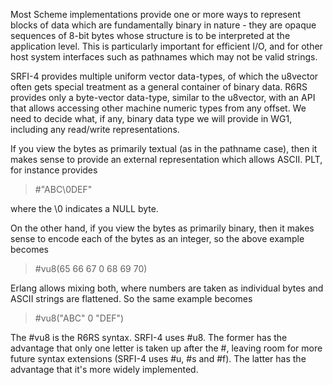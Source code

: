 Most Scheme implementations provide one or more
ways to represent blocks of data which are fundamentally
binary in nature - they are opaque sequences of 8-bit
bytes whose structure is to be interpreted at the
application level.  This is particularly important
for efficient I/O, and for other host system interfaces
such as pathnames which may not be valid strings.

SRFI-4 provides multiple uniform vector data-types, of
which the u8vector often gets special treatment as a
general container of binary data.  R6RS provides only
a byte-vector data-type, similar to the u8vector, with
an API that allows accessing other machine numeric types
from any offset.  We need to decide what, if any, binary
data type we will provide in WG1, including any read/write
representations.

If you view the bytes as primarily textual (as in the
pathname case), then it makes sense to provide an
external representation which allows ASCII.  PLT, for
instance provides

> #"ABC\0DEF"

where the \0 indicates a NULL byte.

On the other hand, if you view the bytes as primarily
binary, then it makes sense to encode each of the bytes
as an integer, so the above example becomes

> #vu8(65 66 67 0 68 69 70)

Erlang allows mixing both, where numbers are taken as
individual bytes and ASCII strings are flattened.  So
the same example becomes

> #vu8("ABC" 0 "DEF")

The #vu8 is the R6RS syntax.  SRFI-4 uses #u8.  The
former has the advantage that only one letter is taken
up after the #, leaving room for more future syntax
extensions (SRFI-4 uses #u, #s and #f).  The latter
has the advantage that it's more widely implemented.
